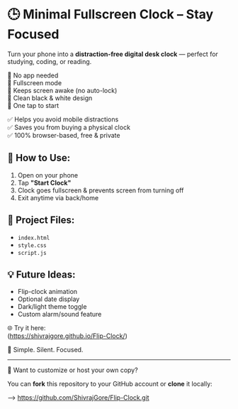 🕒 Minimal Fullscreen Clock – Stay Focused
=========================================

Turn your phone into a **distraction-free digital desk clock** — perfect for studying, coding, or reading.

🔹 No app needed  
🔹 Fullscreen mode  
🔹 Keeps screen awake (no auto-lock)  
🔹 Clean black & white design  
🔹 One tap to start

✅ Helps you avoid mobile distractions  
✅ Saves you from buying a physical clock  
✅ 100% browser-based, free & private

🔧 How to Use:
--------------
1. Open on your phone  
2. Tap **"Start Clock"**  
3. Clock goes fullscreen & prevents screen from turning off  
4. Exit anytime via back/home

📂 Project Files:
-----------------
- `index.html`  
- `style.css`  
- `script.js`

💡 Future Ideas:
----------------
- Flip-clock animation  
- Optional date display  
- Dark/light theme toggle  
- Custom alarm/sound feature  

🌐 Try it here:  
(https://shivrajgore.github.io/Flip-Clock/)

🙌 Simple. Silent. Focused.

**************************
🚀 Want to customize or host your own copy?

You can **fork** this repository to your GitHub account or **clone** it locally:

--> https://github.com/ShivrajGore/Flip-Clock.git
